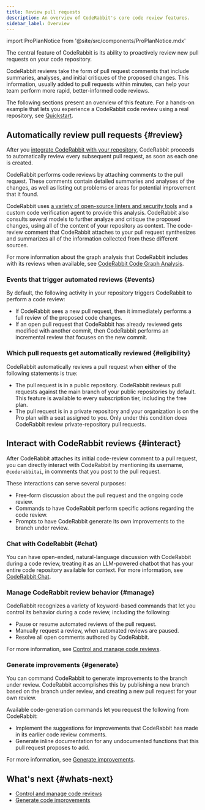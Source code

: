 ```yaml
---
title: Review pull requests
description: An overview of CodeRabbit's core code review features.
sidebar_label: Overview
---
```


import ProPlanNotice from '@site/src/components/ProPlanNotice.mdx'

The central feature of CodeRabbit is its ability to proactively review
new pull requests on your code repository.

CodeRabbit reviews take the form of pull request comments that
include summaries, analyses, and initial critiques of the proposed changes.
This information, usually added to pull requests within minutes, can help your team perform more rapid, better-informed code reviews.

The following sections present an overview of this feature. For a hands-on example that lets you experience a CodeRabbit code review using
a real repository, see [Quickstart](/getting-started/quickstart).

## Automatically review pull requests {#review}

After you [integrate CodeRabbit with your repository](/platforms), CodeRabbit proceeds
to automatically review every subsequent pull request, as soon as each one is created.

CodeRabbit performs code reviews by attaching comments to the pull request.
These comments contain detailed summaries and analyses of the changes,
as well as listing out problems or areas for potential improvement that it found.

CodeRabbit uses [a variety of open-source linters and security tools](/tools) and a custom
code verification agent to provide this analysis. CodeRabbit
also consults several models to further analyze and critique the proposed changes,
using all of the content of your repository as context. The code-review comment that CodeRabbit attaches
to your pull request synthesizes and summarizes all of the information collected from these different sources.

For more information about the graph analysis that CodeRabbit includes with its reviews
when available, see [CodeRabbit Code Graph Analysis](/integrations/code-graph-analysis).

### Events that trigger automated reviews {#events}

By default, the following activity in your repository triggers CodeRabbit to
perform a code review:

- If CodeRabbit sees a new pull request, then it immediately performs a full review
  of the proposed code changes.
- If an open pull request that CodeRabbit has already reviewed gets modified with another
  commit, then CodeRabbit performs an incremental review that focuses on the new commit.

### Which pull requests get automatically reviewed {#eligibility}

CodeRabbit automatically reviews a pull request when **either** of the following statements is true:

- The pull request is in a public repository. CodeRabbit reviews pull requests against the main branch of your public repositories by default. This feature is available to every subscription tier, including the free plan.
- The pull request is in a private repository and your organization is on the Pro plan with a seat assigned to you. Only under this condition does CodeRabbit review private-repository pull requests.

<ProPlanNotice />

## Interact with CodeRabbit reviews {#interact}

After CodeRabbit attaches its initial code-review comment to a pull request, you can
directly interact with CodeRabbit by mentioning its username, `@coderabbitai`, in comments
that you post to the pull request.

These interactions can serve several purposes:

- Free-form discussion about the pull request and the ongoing code review.
- Commands to have CodeRabbit perform specific actions regarding the code review.
- Prompts to have CodeRabbit generate its own improvements to the branch under review.

### Chat with CodeRabbit {#chat}

You can have open-ended, natural-language discussion with CodeRabbit during a code review, treating it
as an LLM-powered chatbot that has your entire code repository available for context. For more information, see [CodeRabbit Chat](/guides/agent_chat).

### Manage CodeRabbit review behavior {#manage}

CodeRabbit recognizes a variety of keyword-based commands that let you control its
behavior during a code review, including the following:

- Pause or resume automated reviews of the pull request.
- Manually request a review, when automated reviews are paused.
- Resolve all open comments authored by CodeRabbit.

For more information, see [Control and manage code reviews](/guides/commands).

### Generate improvements {#generate}

You can command CodeRabbit to generate improvements to the branch under review.
CodeRabbit accomplishes this by publishing a new branch based on the branch under review,
and creating a new pull request for your own review.

Available code-generation commands let you request the following from CodeRabbit:

- Implement the suggestions for improvements that CodeRabbit has made in its earlier code review comments.
- Generate inline documentation for any undocumented functions that this pull request proposes to add.

For more information, see [Generate improvements](/guides/generate-improvements).

## What's next {#whats-next}

- [Control and manage code reviews](/guides/commands)
- [Generate code improvements](/guides/generate-improvements)
